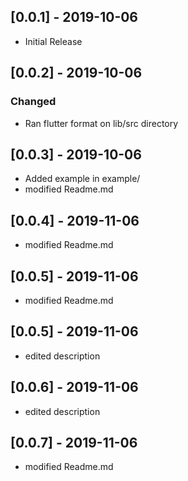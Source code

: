 ## [0.0.1] - 2019-10-06
 - Initial Release

## [0.0.2] - 2019-10-06

### Changed
 - Ran flutter format on lib/src directory


 ## [0.0.3] - 2019-10-06
 - Added example in example/
 - modified Readme.md

 ## [0.0.4] - 2019-11-06
 - modified Readme.md

 ## [0.0.5] - 2019-11-06
  - modified Readme.md

 ## [0.0.5] - 2019-11-06
  - edited description

 ## [0.0.6] - 2019-11-06
  - edited description

 ## [0.0.7] - 2019-11-06
  - modified Readme.md
